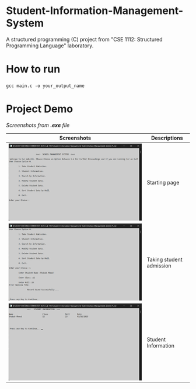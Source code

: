 # Student-Information-Management-System
A structured programming (C) project from "CSE 1112: Structured Programming Language" laboratory.

# How to run 
`gcc main.c -o your_output_name`

# Project Demo
*Screenshots from **.exe** file*
<table>
  <thead>
    <tr>
      <th>Screenshots</th>
      <th>Descriptions</th>
    </tr>
  </thead>
  <tbody>
    <tr>
      <td><img src="./Screenshots/1_landing_page.png" alt="Girl in a jacket"></td>
      <td>Starting page</td>
    </tr>
    <tr>
      <td><img src="./Screenshots/2_student_admission.png" alt="Girl in a jacket"></td>
      <td>Taking student admission</td>
    </tr>
    <tr>
      <td><img src="./Screenshots/3_student_information.png" alt="Girl in a jacket"></td>
      <td>Student Information</td>
    </tr>
  </tbody>
</table>